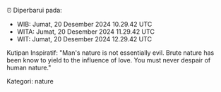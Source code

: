 ⏰ Diperbarui pada:
- WIB: Jumat, 20 Desember 2024 10.29.42 UTC
- WITA: Jumat, 20 Desember 2024 11.29.42 UTC
- WIT: Jumat, 20 Desember 2024 12.29.42 UTC

Kutipan Inspiratif:
"Man's nature is not essentially evil. Brute nature has been know to yield to the influence of love. You must never despair of human nature."


Kategori: nature

